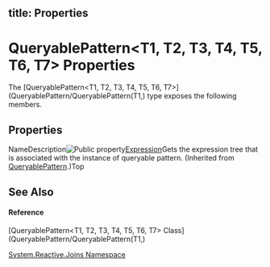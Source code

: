 title: Properties
---
# QueryablePattern\<T1, T2, T3, T4, T5, T6, T7\> Properties

The [QueryablePattern\<T1, T2, T3, T4, T5, T6, T7\>](QueryablePattern/QueryablePattern(T1,) type exposes the following members.

## Properties

NameDescription![Public property](https://reactiveui.net/assets/img/Hh211972.pubproperty(en-us,VS.103).gif "Public property")[Expression](Expression/QueryablePattern.Expression)Gets the expression tree that is associated with the instance of queryable pattern. (Inherited from [QueryablePattern](QueryablePattern/QueryablePattern).)Top

## See Also

#### Reference

[QueryablePattern\<T1, T2, T3, T4, T5, T6, T7\> Class](QueryablePattern/QueryablePattern(T1,)

[System.Reactive.Joins Namespace](System.Reactive.Joins/System.Reactive.Joins)
